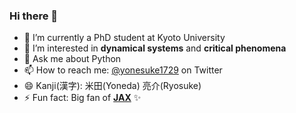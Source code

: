 ### Hi there 👋

<!--
**yonesuke/yonesuke** is a ✨ _special_ ✨ repository because its `README.md` (this file) appears on your GitHub profile.

Here are some ideas to get you started:
-->

- 🔭 I’m currently a PhD student at Kyoto University
- 🌱 I’m interested in **dynamical systems** and **critical phenomena**
- 💬 Ask me about Python
- 📫 How to reach me: [@yonesuke1729](https://twitter.com/yonesuke1729) on Twitter
- 😄 Kanji(漢字): 米田(Yoneda) 亮介(Ryosuke)
- ⚡ Fun fact: Big fan of **[JAX](https://github.com/google/jax)** ✨
